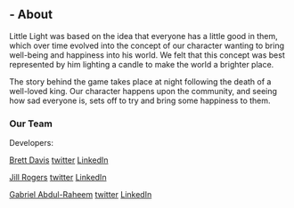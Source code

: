## - About

Little Light was based on the idea that everyone has a little good in them, which over time evolved into the concept of our character wanting to bring well-being and happiness into his world. We felt that this concept was best represented by him lighting a candle to make the world a brighter place.

The story behind the game takes place at night following the death of a well-loved king. Our character happens upon the community, and seeing how sad everyone is, sets off to try and bring some happiness to them.


### Our Team
Developers: 

[Brett Davis](https://github.com/menacingmanatee) [twitter](https://twitter.com/bre_p_d) [LinkedIn](https://www.linkedin.com/in/brett-davis-132916155/)

[Jill Rogers](https://github.com/jilroge7) [twitter](https://twitter.com/JilRoge7) [LinkedIn](https://www.linkedin.com/in/jill-rogers-ba29313a/)

[Gabriel Abdul-Raheem](https://github.com/gabrielabdul) [twitter]() [LinkedIn](https://www.linkedin.com/in/gabriel-abdul-raheem-3a1a01144/)
